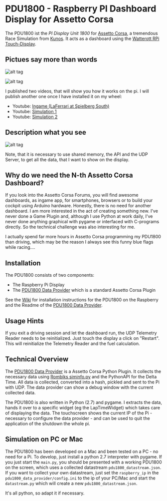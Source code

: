 # PDU1800 - Raspberry PI Dashboard Display for Assetto Corsa

The PDU1800 ist the *PI Display Unit 1800* for [Assetto Corsa](http://www.assettocorsa.net/), a tremendous Race Simulation from [Kunos](http://www.kunos-simulazioni.com/). It acts as a dashboard using the  [Watterott RPi Touch-Display](https://github.com/watterott/RPi-Display).

## Pictues say more than words

![alt tag](https://raw.github.com/sumpfgottheit/pdu1800/master/doc/screen1.png)

![alt tag](https://raw.github.com/sumpfgottheit/pdu1800/master/doc/screen2.jpg)

I published two videos, that will show you how it works on the pi. I will publish another one once I have installed it on my wheel:
* Youtube: [Ingame (LaFerrari at Spielberg South)](https://youtu.be/xYxKDCZYCDI)
* Youtube: [Simulation 1](https://www.youtube.com/watch?v=lXocxouxeA8)
* Youtube: [Simulation 2](https://www.youtube.com/watch?v=2IsrtLMVFcg)

## Description what you see

![alt tag](https://raw.github.com/sumpfgottheit/pdu1800/master/doc/display_widget_description.png)

Note, that it is necessary to use shared memory, the API and the UDP Server, to get all the data, that I want to show on the display.

## Why do we need the N-th Assetto Corsa Dashboard?

If you look into the Assetto Corsa Forums, you will find awesome dashboards, as ingame app, for smartphones, browsers or to build your cockpit using Arduino hardware. Honestly, there is no need for another dashboard. I am more interested in the act of creating something new. I've never done a Game Plugin and, although I use Python at work daily, I've never done anything graphical with pygame or interfaced with C-programs directly. So the technical challenge was also interesting for me.

I actually spend far more hours in Assetto Corsa programming my PDU1800 than driving, which may be the reason I always see this funny blue flags while racing....

## Installation

The PDU1800 consists of two components:

* The Raspberry Pi Display
* The [PDU1800 Data Provider](https://github.com/sumpfgottheit/pdu1800_data_provider) which is a standard Assetto Corsa Plugin 

See the [Wiki](https://github.com/sumpfgottheit/pdu1800/wiki) for installation instructions for the PDU1800 on the Raspberry and the Readme of the [PDU1800 Data Provider](https://github.com/sumpfgottheit/pdu1800_data_provider).

## Usage Hints

If you exit a driving session and let the dashboard run, the UDP Telemetry Reader needs to be reinitialized. Just touch the display a click on "Restart". This will reinitialize the Telemetry Reader and the fuel calculation.

## Technical Overview

The [PDU1800 Data Provider](https://github.com/sumpfgottheit/pdu1800_data_provider) is a Assetto Corsa Python Plugin. It collects the necessary data using [Rombiks siminfo.py](http://www.assettocorsa.net/forum/index.php?threads/shared-memory-for-python-applications-sim_info-py-for-ac-v0-22.11382/) and the PythonAPI for the Delta Time. All data is collected, converted into a hash, pickled and sent to the Pi with UDP. The data provider can show a debug window with the current collected data. 

The PDU1800 is also written in Python (2.7) and pygame. I extracts the data, hands it over to a specific widget (eg the LapTimeWidget) which takes care of displaying the data. The touchscreen shows the current IP of the Pi - necessary to configure the data provider - and can be used to quit the application of the shutdown the whole pi.

## Simulation on PC or Mac

The PDU1800 has been developed on a Mac and been tested on a PC - no need for a Pi. To develop, just install a python 2.7 interpreter with pygame. If you just start the `main.py`, you should be presented with a working PDU1800 on the screen, which uses a collected datastream `pdu1800_datastream.json`. If you want to collect your own datastream, just set the `raspberry_ip` in the `pdu1800_data_provider/config.ini` to the ip of your PC/Mac and start the `datastream.py` which will create a new `pdu1800_datastream.json`. 

It's all python, so adapt it if necessary.


